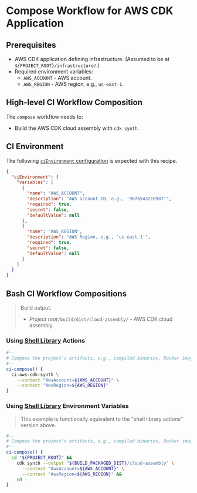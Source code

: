 # Compose Workflow for AWS CDK Application

## Prerequisites

* AWS CDK application defining infrastructure. (Assumed to be at `${PROJECT_ROOT}/infrastructure/`.)
* Required environment variables:
  * `AWS_ACCOUNT` - AWS account.
  * `AWS_REGION` - AWS region, e.g., `us-east-1`.

## High-level CI Workflow Composition

The `compose` workflow needs to:

* Build the AWS CDK cloud assembly with `cdk synth`.

## CI Environment

The following [`ciEnvironment` configuration][opinionated project structure] is expected with this recipe.

```json
{
  "ciEnvironment": {
    "variables": [
      {
        "name": "AWS_ACCOUNT",
        "description": "AWS account ID, e.g., '9876543210987'",
        "required": true,
        "secret": false,
        "defaultValue": null
      },
      {
        "name": "AWS_REGION",
        "description": "AWS Region, e.g., 'us-east-1'",
        "required": true,
        "secret": false,
        "defaultValue": null
      }
    ]
  }
}
```

## Bash CI Workflow Compositions

> Build output:
>
> * _Project root_`/build/dist/cloud-assembly/` - AWS CDK cloud assembly.

### Using [Shell Library][shell library] Actions

```bash
#--
# Compose the project's artifacts, e.g., compiled binaries, Docker images.
#--
ci-compose() {
  ci-aws-cdk-synth \
    --context "AwsAccount=${AWS_ACCOUNT}" \
    --context "AwsRegion=${AWS_REGION}"
}
```

### Using [Shell Library][shell library] Environment Variables

> This example is functionally equivalent to the "shell library actions" version above.

```bash
#--
# Compose the project's artifacts, e.g., compiled binaries, Docker images.
#--
ci-compose() {
  cd "${PROJECT_ROOT}" &&
    cdk synth --output "${BUILD_PACKAGED_DIST}/cloud-assembly" \
      --context "AwsAccount=${AWS_ACCOUNT}" \
      --context "AwsRegion=${AWS_REGION}" &&
    cd -
}
```

[opinionated project structure]: ../../use/project-structure.md
[shell library]: ../../use/ci-library.md
